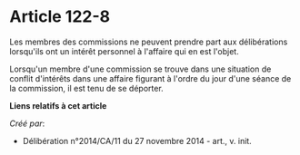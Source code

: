 # Article 122-8

Les membres des commissions ne peuvent prendre part aux délibérations lorsqu'ils ont un intérêt personnel à l'affaire qui en
est l'objet.

Lorsqu'un membre d'une commission se trouve dans une situation de conflit d'intérêts dans une affaire figurant à l'ordre du
jour d'une séance de la commission, il est tenu de se déporter.

**Liens relatifs à cet article**

_Créé par_:

  - Délibération n°2014/CA/11 du 27 novembre 2014 - art., v. init.
